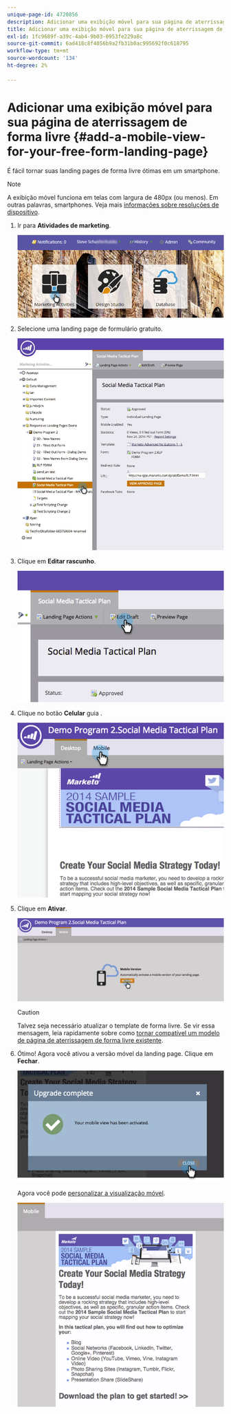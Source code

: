 ```yaml
---
unique-page-id: 4720856
description: Adicionar uma exibição móvel para sua página de aterrissagem de forma livre - Documentos do Marketo - Documentação do produto
title: Adicionar uma exibição móvel para sua página de aterrissagem de forma livre
exl-id: 1fc9689f-a39c-4ab4-9b03-0953fe229a8c
source-git-commit: 6ad418c8f4056b9a2fb31b0ac995692f0c618795
workflow-type: tm+mt
source-wordcount: '134'
ht-degree: 2%

---
```


# Adicionar uma exibição móvel para sua página de aterrissagem de forma livre {#add-a-mobile-view-for-your-free-form-landing-page}

É fácil tornar suas landing pages de forma livre ótimas em um smartphone.

>[!NOTE]
>
>A exibição móvel funciona em telas com largura de 480px (ou menos). Em outras palavras, smartphones. Veja mais [informações sobre resoluções de dispositivo](https://www.mydevice.io/).

1. Ir para **Atividades de marketing**.

   ![](assets/login-marketing-activities-3.png)

1. Selecione uma landing page de formulário gratuito.

   ![](assets/choose-landing-page.jpg)

1. Clique em **Editar rascunho**.

   ![](assets/image2015-1-22-15-3a38-3a12.png)

1. Clique no botão **Celular** guia .

   ![](assets/image2015-1-22-16-3a46-3a10.png)

1. Clique em **Ativar**.

   ![](assets/image2015-1-22-15-3a48-3a47.png)

   >[!CAUTION]
   >
   >Talvez seja necessário atualizar o template de forma livre. Se vir essa mensagem, leia rapidamente sobre como [tornar compatível um modelo de página de aterrissagem de forma livre existente](/help/marketo/product-docs/demand-generation/landing-pages/landing-page-templates/make-an-existing-free-form-landing-page-template-mobile-compatible.md).

1. Ótimo! Agora você ativou a versão móvel da landing page. Clique em **Fechar**.

   ![](assets/image2015-1-22-16-3a44-3a37.png)

   Agora você pode [personalizar a visualização móvel](/help/marketo/product-docs/demand-generation/landing-pages/free-form-landing-pages/customize-mobile-view-for-your-free-form-landing-page.md).

   ![](assets/image2015-1-22-16-3a47-3a16.png)
